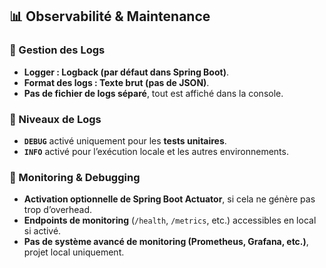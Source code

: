 ## 📊 Observabilité & Maintenance  

### 📜 Gestion des Logs  
- **Logger : Logback (par défaut dans Spring Boot)**.  
- **Format des logs : Texte brut (pas de JSON)**.  
- **Pas de fichier de logs séparé**, tout est affiché dans la console.  

### 🔎 Niveaux de Logs  
- **`DEBUG`** activé uniquement pour les **tests unitaires**.  
- **`INFO`** activé pour l’exécution locale et les autres environnements.  

### 📡 Monitoring & Debugging  
- **Activation optionnelle de Spring Boot Actuator**, si cela ne génère pas trop d’overhead.  
- **Endpoints de monitoring** (`/health`, `/metrics`, etc.) accessibles en local si activé.  
- **Pas de système avancé de monitoring (Prometheus, Grafana, etc.)**, projet local uniquement.  

